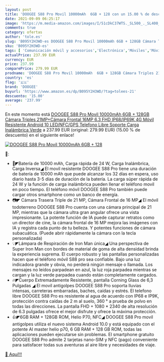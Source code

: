 ```yaml
---
layout: post
title: 'DOOGEE S88 Pro Movil 10000mAh  6GB + 128 con un 15.00 % de descuento'
date: 2021-09-09 06:25:17
image: 'https://m.media-amazon.com/images/I/51cDkC37WTS._SL500_._SL400_.jpg'
comments: true
category: ofertas
author: 'tole.es'
slug: 'B095Y2H3WD-es DOOGEE S88 Pro Movil 10000mAh 6GB + 128GB Cámara Triples...'
sku: 'B095Y2H3WD-es'
tags: [ 'Comunicación móvil y accesorios','Electrónica','Móviles','Móviles y smartphones libres','android','doogee', ]
actualPrice: 237.99 EUR
currency: EUR
price: 237.99
comparePrice: 279.99 EUR
prodname: 'DOOGEE S88 Pro Movil 10000mAh  6GB + 128GB Cámara Triples 21MP+Cámara Frontal 16MP  6.3 FHD  IP68/IP69K 4G Móvil Resistente Android 10  LED/NFC/GPS  Telefono Libre Soporte Carga Inalámbrica Verde'
country: 'es'
flag: '🇪🇸'
brand: 'DOOGEE'
buyurl: 'https://www.amazon.es/dp/B095Y2H3WD/?tag=tolees-21'
descuento: '15.00'
average: '237.99'
---
```


En este momento está [DOOGEE S88 Pro Movil 10000mAh  6GB + 128GB Cámara Triples 21MP+Cámara Frontal 16MP  6.3 FHD  IP68/IP69K 4G Móvil Resistente Android 10  LED/NFC/GPS  Telefono Libre Soporte Carga Inalámbrica Verde](https://www.amazon.es/dp/B095Y2H3WD/?tag=tolees-21) a 237.99 EUR (original: 279.99 EUR) (15.00 %  de descuento) en el siguiente enlace!

[![DOOGEE S88 Pro Movil 10000mAh  6GB + 128](https://m.media-amazon.com/images/I/51cDkC37WTS._SL500_._SL400_.jpg)](https://www.amazon.es/dp/B095Y2H3WD/?tag=tolees-21)

🔎:

- 🔋◤Batería de 10000 mAh, Carga rápida de 24 W, Carga Inalámbrica, Carga Inversa◢ El movil resistente DOOGEE S88 Pro tiene una duración de batería de 10000 mAh que puede alcanzar los 32 días en espera, uso diario hasta 3-5 días de duración de la batería. La carga súper rápida de 24 W y la función de carga inalámbrica pueden llenar el teléfono movil en poco tiempo. El teléfono móvil DOOGEE S88 Pro también puede cargar otros smartphone como un banco de energía.
- 📷◤ Cámara Trasera Triple de 21 MP, Cámara Frontal de 16 MP◢ El móvil todoterreno DOOGEE S88 Pro cuenta con una cámara principal de 21 MP, mientras que la cámara ultra gran angular ofrece una vista impresionante. La potente función de IA puede capturar retratos como un director de cine, la cámara frontal de 16 MP mejora las imágenes con IA y registra cada punto de tu belleza. Y potentes funciones de cámara subacuática. (Puede abrir rápidamente la cámara con la tecla personalizada)
- 💡◤Lámpara de Respiración de Iron Man única◢ Una perspectiva de Super Iron Man con bordes de material de goma de alta densidad brinda la experiencia suprema. El cuerpo robusto y las pantallas personalizadas hacen que el teléfono móvil S88 pro sea confiable. Bajo una luz indicadora grande y obvia, no perderá ningún mensaje o llamada. Los mensajes no leídos parpadean en azul, la luz roja parpadea mientras se cargan y la luz verde parpadea cuando están completamente cargados.
- 🔥◤Cuerpo Extremadamente Resistente, pantalla Corning Glass de 6,3 Pulgadas ◢ El movil antigolpes DOOGEE S88 Pro soporta lluvias intensas, carreteras embarradas, baches, caídas y estrés. El telefono libre DOOGEE S88 Pro es resistente al agua de acuerdo con IP68 e IP9K, protección contra caídas de 2 m al suelo, 360 ° a prueba de polvo en todas las direcciones. La pantalla FHD + 1080 * 2340 de alta resolución de 6.3 pulgadas ofrece el mejor disfrute y ofrece la máxima protección.
- 👍◤6GB RAM + 128GB ROM, Helio P70, NFC◢ DOOGEE S88 Pro movil antigolpes utiliza el nuevo sistema Android 10.0 y está equipado con el potente AI master helio p70, 6 GB RAM + 128 GB ROM, todas las aplicaciones pueden ejecutarse sin problemas. El smartphone gratuito DOOGEE S88 Pro admite 2 tarjetas nano-SIM y NFC (pago) conveniente para satisfacer todas sus aventuras al aire libre y necesidades de viaje.

[🛒 Aquí!!!](https://www.amazon.es/dp/B095Y2H3WD/?tag=tolees-21)
